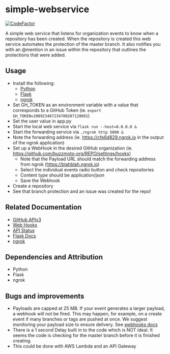 # simple-webservice
[![CodeFactor](https://www.codefactor.io/repository/github/zkoppert/simple-webservice/badge?s=c9ed51e74e4a59d7e3a0e766fe56b1237a53d1c4)](https://www.codefactor.io/repository/github/zkoppert/simple-webservice)

A simple web service that listens for organization events to know when a repository has been created. When the repository is created this web service automates the protection of the master branch. It also notifies you with an @mention in an issue within the repository that outlines the protections that were added.

## Usage
- Install the following:
   - [Python](https://www.python.org/downloads/)
   - [Flask](https://flask.palletsprojects.com/en/1.1.x/installation/#installation)
   - [ngrok](https://dashboard.ngrok.com/get-started)
- Set GH_TOKEN as an environment variable with a value that corresponds to a GitHub Token (ie. `export GH_TOKEN=208923487234780287128091`)
- Set the user value in app.py
- Start the local web service via `flask run --host=0.0.0.0 &`
- Start the forwarding service via `./ngrok http 5000 &`
- Note the forwarding address (ie. https://cfe6d829.ngrok.io in the output of the ngrok application)
- Set up a WebHook in the desired GitHub organization (ie. https://github.com/buzzmoto-org/REPO/settings/hooks)
   - Note that the Payload URL should match the forwarding address from ngrok (https://blahblah.ngrok.io)
   - Select the individual events radio button and check repositories
   - Content type should be application/json
   - Save the Webhook
- Create a repository
- See that branch protection and an issue was created for the repo!

## Related Documentation
- [GitHub APIv3](https://developer.github.com/v3/)
- [Web Hooks](https://developer.github.com/webhooks/)
- [API Status](https://www.githubstatus.com/)
- [Flask Docs](https://flask.palletsprojects.com/en/1.1.x/)
- [ngrok](https://ngrok.com/docs)

## Dependencies and Attribution
- Python
- Flask
- ngrok

## Bugs and improvements
- Payloads are capped at 25 MB. If your event generates a larger payload, a webhook will not be fired. This may happen, for example, on a create event if many branches or tags are pushed at once. We suggest monitoring your payload size to ensure delivery. See [webhooks docs](https://developer.github.com/webhooks/)
- There is a 1 second Delay built in to the code which is NOT ideal. It seems the code is checking for the master branch before it is finished creating.
- This could be done with AWS Lambda and an API Gateway

